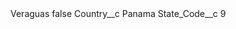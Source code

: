 <?xml version="1.0" encoding="UTF-8"?>
<CustomMetadata xmlns="http://soap.sforce.com/2006/04/metadata" xmlns:xsi="http://www.w3.org/2001/XMLSchema-instance" xmlns:xsd="http://www.w3.org/2001/XMLSchema">
    <label>Veraguas</label>
    <protected>false</protected>
    <values>
        <field>Country__c</field>
        <value xsi:type="xsd:string">Panama</value>
    </values>
    <values>
        <field>State_Code__c</field>
        <value xsi:type="xsd:string">9</value>
    </values>
</CustomMetadata>
